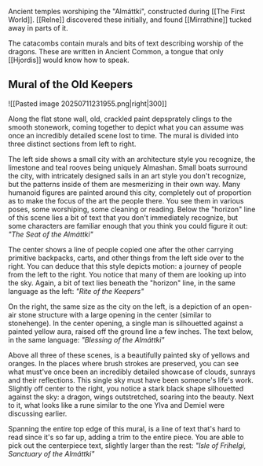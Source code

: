 Ancient temples worshiping the "Almáttki", constructed during [[The First World]]. [[Relne]] discovered these initially, and found [[Mirrathine]] tucked away in parts of it.

The catacombs contain murals and bits of text describing worship of the dragons. These are written in Ancient Common, a tongue that only [[Hjordis]] would know how to speak.

## Mural of the Old Keepers
![[Pasted image 20250711231955.png|right|300]]

Along the flat stone wall, old, crackled paint depsprately clings to the smooth stonework, coming together to depict what you can assume was once an incredibly detailed scene lost to time. The mural is divided into three distinct sections from left to right.

The left side shows a small city with an architecture style you recognize, the limestone and teal rooves being uniquely Almashan. Small boats surround the city, with intricately designed sails in an art style you don't recognize, but the patterns inside of them are mesmerizing in their own way. Many humanoid figures are painted around this city, completely out of proportion as to make the focus of the art the people there. You see them in various poses, some worshiping, some cleaning or reading. Below the "horizon" line of this scene lies a bit of text that you don't immediately recognize, but some characters are familiar enough that you think you could figure it out: *"The Seat of the Almáttki"*

The center shows a line of people copied one after the other carrying primitive backpacks, carts, and other things from the left side over to the right. You can deduce that this style depicts motion: a journey of people from the left to the right. You notice that many of them are looking up into the sky. Again, a bit of text lies beneath the "horizon" line, in the same language as the left: *"Rite of the Keepers"*

On the right, the same size as the city on the left, is a depiction of an open-air stone structure with a large opening in the center (similar to stonehenge). In the center opening, a single man is silhouetted against a painted yellow aura, raised off the ground line a few inches. The text below, in the same language: *"Blessing of the Almáttki"*

Above all three of these scenes, is a beautifully painted sky of yellows and oranges. In the places where brush strokes are preserved, you can see what must've once been an incredibly detailed showcase of clouds, sunrays and their reflections. This single sky must have been someone's life's work. Slightly off center to the right, you notice a stark black shape silhouetted against the sky: a dragon, wings outstretched, soaring into the beauty. Next to it, what looks like a rune similar to the one Ylva and Demiel were discussing earlier. 

Spanning the entire top edge of this mural, is a line of text that's hard to read since it's so far up, adding a trim to the entire piece. You are able to pick out the centerpiece text, slightly larger than the rest: *"Isle of Frihelgi, Sanctuary of the Almáttki"*